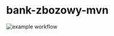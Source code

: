 # bank-zbozowy-mvn

![example workflow](https://github.com/agak33/bank-zbozowy-mvn/actions/workflows/ci.yml/badge.svg)
